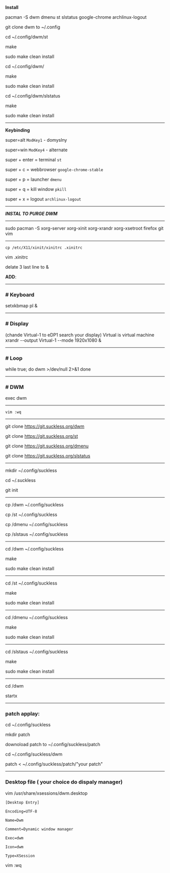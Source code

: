 **Install**

pacman -S dwm dmenu st slstatus google-chrome archlinux-logout

git clone dwm to ~/.config

cd ~/.config/dwm/st

make

sudo make clean install

cd ~/.config/dwm/

make

sudo make clean install

cd ~/.config/dwm/slstatus

make

sudo make clean install

---

**Keybinding**

super=alt `ModKey1` - domyslny

super=win `ModKey4` - alternate

super + enter = terminal `st`

super + c = webbrowser `google-chrome-stable`

super + p = launcher `dmenu`

super + q = kill window `pkill`

super + x = logout `archlinux-logout`

----

***INSTAL TO PURGE DWM***

---

sudo pacman -S xorg-server xorg-xinit xorg-xrandr xorg-xsetroot firefox git vim

---

`cp /etc/X11/xinit/xinitrc .xinitrc` 

vim .xinitrc

delate 3 last line to &

**ADD**:

---

### # Keyboard
setxkbmap pl &

---

### # Display

 (chande Virtual-1 to eDP1 search your display) Virtual is virtual machine 
xrandr --output Virtual-1 --mode 1920x1080 &

---

### # Loop
while true; do
             dwm >/dev/null 2>&1
done

---

### # DWM
exec dwm

---

`vim :wq`

---
git clone https://git.suckless.org/dwm

git clone https://git.suckless.org/st

git clone https://git.suckless.org/dmenu

git clone https://git.suckless.org/slstatus

---

mkdir ~/.config/suckless

cd ~/.suckless

git init

---
cp /dwm ~/.config/suckless

cp /st ~/.config/suckless

cp /dmenu ~/.config/suckless

cp /slstaus ~/.config/suckless

---

cd /dwm ~/.config/suckless

make

sudo make clean install

---

cd /st ~/.config/suckless

make

sudo make clean install

---

cd /dmenu ~/.config/suckless

make

sudo make clean install

---

cd /slstaus ~/.config/suckless

make

sudo make clean install

---

cd /dwm 

startx

---

### patch applay:

cd ~/.config/suckless

mkdir patch

downoload patch to ~/.config/suckless/patch

cd ~/.config/suckless/dwm

patch < ~/.config/suckless/patch/"your patch"

---

### Desktop file ( your choice do dispaly manager)

vim /usr/share/xsessions/dwm.desktop

```
[Desktop Entry]

Encoding=UTF-8

Name=Dwm

Comment=Dynamic window manager

Exec=dwm

Icon=dwm

Type=XSession

```

vim :wq

